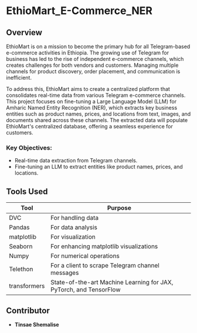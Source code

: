 # EthioMart_E-Commerce_NER

## Overview

EthioMart is on a mission to become the primary hub for all Telegram-based e-commerce activities in Ethiopia. The growing use of Telegram for business has led to the rise of independent e-commerce channels, which creates challenges for both vendors and customers. Managing multiple channels for product discovery, order placement, and communication is inefficient.

To address this, EthioMart aims to create a centralized platform that consolidates real-time data from various Telegram e-commerce channels. This project focuses on fine-tuning a Large Language Model (LLM) for Amharic Named Entity Recognition (NER), which extracts key business entities such as product names, prices, and locations from text, images, and documents shared across these channels. The extracted data will populate EthioMart's centralized database, offering a seamless experience for customers.

### Key Objectives:

- Real-time data extraction from Telegram channels.
- Fine-tuning an LLM to extract entities like product names, prices, and locations.

## Tools Used

| Tool         | Purpose                                                            |
| ------------ | ------------------------------------------------------------------ |
| DVC          | For handling data                                                  |
| Pandas       | For data analysis                                                  |
| matplotlib   | For visualization                                                  |
| Seaborn      | For enhancing matplotlib visualizations                            |
| Numpy        | For numerical operations                                           |
| Telethon     | For a client to scrape Telegram channel messages                   |
| transformers | State-of-the-art Machine Learning for JAX, PyTorch, and TensorFlow |

## Contributor

- **Tinsae Shemalise**

